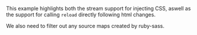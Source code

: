 
This example highlights both the stream support for injecting CSS, aswell
as the support for calling `reload` directly following html changes. 

We also need to filter out any source maps created by ruby-sass.
